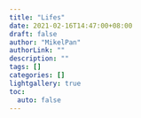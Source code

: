 ```yaml
---
title: "Lifes"
date: 2021-02-16T14:47:00+08:00
draft: false
author: "MikelPan"
authorLink: ""
description: ""
tags: []
categories: []
lightgallery: true
toc:
  auto: false
---
```


